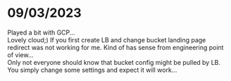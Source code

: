 # 09/03/2023

Played a bit with GCP...\
Lovely cloud;) If you first create LB and change bucket landing page redirect was not working for me. Kind of has sense from engineering point of view...\
Only not everyone should know that bucket config might be pulled by LB. You simply change some settings and expect it will work...

